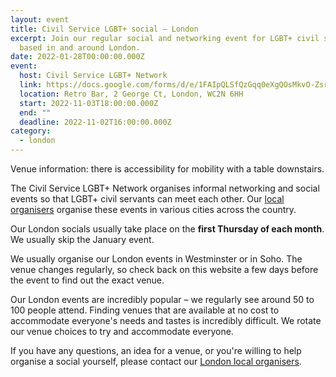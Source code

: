 ```yaml
---
layout: event
title: Civil Service LGBT+ social – London
excerpt: Join our regular social and networking event for LGBT+ civil servants
  based in and around London.
date: 2022-01-28T00:00:00.000Z
event:
  host: Civil Service LGBT+ Network
  link: https://docs.google.com/forms/d/e/1FAIpQLSfQzGqq0eXgQOsMkvO-ZsrPRBO7rlITr2VnTR0Y1IaCN_ZRuA/viewform?usp=sf_link
  location: Retro Bar, 2 George Ct, London, WC2N 6HH
  start: 2022-11-03T18:00:00.000Z
  end: ""
  deadline: 2022-11-02T16:00:00.000Z
category:
  - london
---
```

Venue information: there is accessibility for mobility with a table downstairs. 

The Civil Service LGBT+ Network organises informal networking and social events so that LGBT+ civil servants can meet each other. Our [local organisers](/team) organise these events in various cities across the country.

Our London socials usually take place on the **first Thursday of each month**. We usually skip the January event.

We usually organise our London events in Westminster or in Soho. The venue changes regularly, so check back on this website a few days before the event to find out the exact venue. 

Our London events are incredibly popular – we regularly see around 50 to 100 people attend. Finding venues that are available at no cost to accommodate everyone's needs and tastes is incredibly difficult. We rotate our venue choices to try and accommodate everyone.

If you have any questions, an idea for a venue, or you're willing to help organise a social yourself, please contact our [London local organisers](/team).